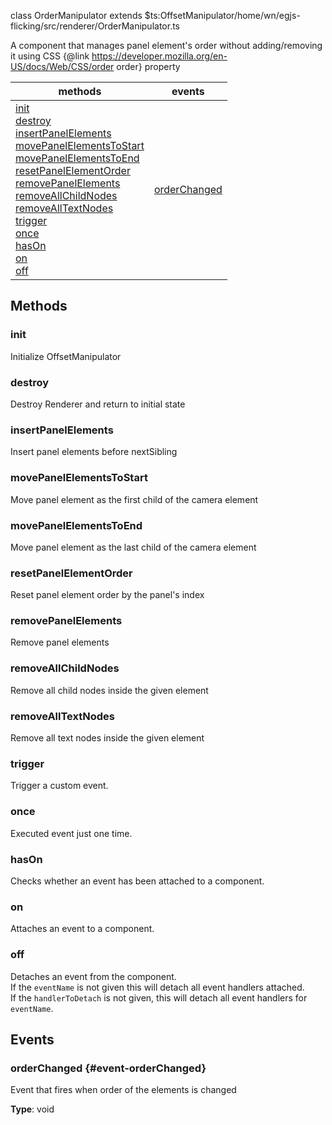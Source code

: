 
class OrderManipulator extends $ts:OffsetManipulator<file>/home/wn/egjs-flicking/src/renderer/OrderManipulator.ts</file>

A component that manages panel element's order without adding/removing it using CSS {@link https://developer.mozilla.org/en-US/docs/Web/CSS/order order} property

|methods|events|
|---|---|
|[init](#init)<br/>[destroy](#destroy)<br/>[insertPanelElements](#insertPanelElements)<br/>[movePanelElementsToStart](#movePanelElementsToStart)<br/>[movePanelElementsToEnd](#movePanelElementsToEnd)<br/>[resetPanelElementOrder](#resetPanelElementOrder)<br/>[removePanelElements](#removePanelElements)<br/>[removeAllChildNodes](#removeAllChildNodes)<br/>[removeAllTextNodes](#removeAllTextNodes)<br/>[trigger](#trigger)<br/>[once](#once)<br/>[hasOn](#hasOn)<br/>[on](#on)<br/>[off](#off)|[orderChanged](#event-orderChanged)|




## Methods

### init
Initialize OffsetManipulator







### destroy
Destroy Renderer and return to initial state







### insertPanelElements
Insert panel elements before nextSibling







### movePanelElementsToStart
Move panel element as the first child of the camera element







### movePanelElementsToEnd
Move panel element as the last child of the camera element







### resetPanelElementOrder
Reset panel element order by the panel's index







### removePanelElements
Remove panel elements







### removeAllChildNodes
Remove all child nodes inside the given element







### removeAllTextNodes
Remove all text nodes inside the given element







### trigger
Trigger a custom event.







### once
Executed event just one time.







### hasOn
Checks whether an event has been attached to a component.







### on
Attaches an event to a component.







### off
Detaches an event from the component.<br/>If the `eventName` is not given this will detach all event handlers attached.<br/>If the `handlerToDetach` is not given, this will detach all event handlers for `eventName`.







## Events
### orderChanged {#event-orderChanged}
Event that fires when order of the elements is changed


**Type**: void





